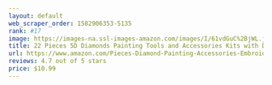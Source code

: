 ```yaml
---
layout: default 
﻿web_scraper_order: 1582906353-5135
rank: #17
image: https://images-na.ssl-images-amazon.com/images/I/61vdGuC%2BjWL.jpg
title: 22 Pieces 5D Diamonds Painting Tools and Accessories Kits with Diamond Painting Roller…
url: https://www.amazon.com/Pieces-Diamond-Painting-Accessories-Embroidery/dp/B07K7F81D4/ref=zg_mw_arts-crafts_17?_encoding=UTF8&psc=1&refRID=AC0VFVM6SB4FTE33VGXN
reviews: 4.7 out of 5 stars
price: $10.99 
---
```

